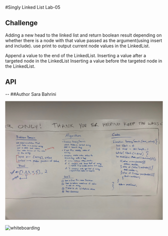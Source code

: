 #Singly Linked List
Lab-05

## Challenge
 Adding a new head to the linked list and return boolean result depending on whether there is a node with that value passed as the argument(using insert and include). use print to output current node values in the LinkedList.

 Append a value to the end of the LinkedList.
 Inserting a value after a targeted node in the LinkedList 
 Inserting a value before the targeted node in the LinkedList.

## API
--
##Author
Sara Bahrini

![whiteboarding](https://raw.githubusercontent.com/sarabahrini/data-structures-and-algorithms/master/assets/Image%20from%20iOS%20(9).jpg)

![whiteboarding](https://raw.githubusercontent.com/sarabahrini/data-structures-and-algorithms/master/assets/Image%20from%20iOS%20(10).jpg)